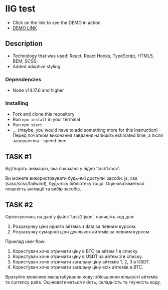 # IIG test
- Click on the link to see the DEMO in action.
- [DEMO LINK](https://serhiikirik.github.io/iig/)

## Description
- Technology that was used: React, React Hooks, TypeScript, HTML5, BEM, SCSS;
- Added adaptive styling

### Dependencies
* Node v14.17.6 and higher

### Installing
* Fork and clone this repository
* Run `npm install` in your terminal
* Run `npm start`
* ... (maybe, you would have to add something more for this instruction)
  Перед початком виконання завдання напишіть estimated time, а після завершення - spend time.

## TASK #1
Відтворіть анімацію, яка показана у відео 'task1.mov'.

Ви можете використовувати будь-які доступні засоби: js, css (sass/scss/tailwind), будь-яку бібліотеку тощо. Оцінюватиметься плавність анімації та вибір засобів.

## TASK #2
Орієнтуючись на дані у файлі 'task2.json', напишіть код для:
1. Розрахунку ціни одного айтема з data за певним курсом.
2. Розрахунку сумарної ціни декількох айтемів за певним курсом.

Приклад user flow:
1. Користувач хоче отримати ціну в BTC за айтем 1 в списку.
2. Користувач хоче отримати ціну в USDT за айтем 3 в списку.
3. Користувач хоче отримати загальну ціну айтемів 1, 2, 3 в USDT.
4. Користувач хоче отримати загальну ціну всіх айтемів в BTC.

Врахуйте можливе масштабування коду: збільшення кількості айтемів та currency pairs. Оцінюватиметься якість, складність та гнучкість коду.
